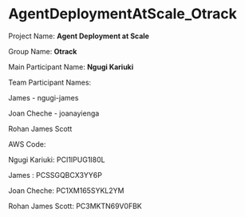 # AgentDeploymentAtScale_Otrack

Project Name: **Agent Deployment at Scale**

Group Name: **Otrack**

Main Participant Name: **Ngugi Kariuki**

Team Participant Names:

James - ngugi-james
	
Joan Cheche - joanayienga
	
Rohan James Scott

AWS Code: 
 
Ngugi Kariuki: PCI1IPUG1I80L

James : PCSSGQBCX3YY6P

Joan Cheche: PC1XM165SYKL2YM 

Rohan James Scott: PC3MKTN69V0FBK 
